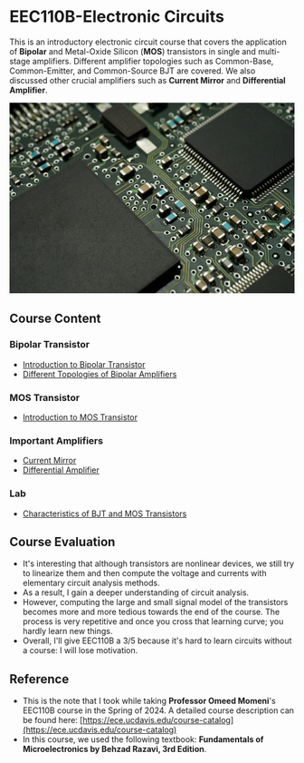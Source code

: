 # EEC110B-Electronic Circuits
 
This is an introductory electronic circuit course that covers the application of **Bipolar** and Metal-Oxide Silicon (**MOS**) transistors in single and multi-stage amplifiers. Different amplifier topologies such as Common-Base, Common-Emitter, and Common-Source BJT are covered. We also discussed other crucial amplifiers such as **Current Mirror** and **Differential Amplifier**.

![Figure29](./lecture/image/Figure29.jpg)

## Course Content

### Bipolar Transistor
* [Introduction to Bipolar Transistor](./lecture/Bipolar_Transistor.md)
* [Different Topologies of Bipolar Amplifiers](./lecture/Bipolar_Amplifier.md)

### MOS Transistor
* [Introduction to MOS Transistor](./lecture/Mos_Transistor.md)

### Important Amplifiers
* [Current Mirror](./lecture/Current_Mirror.md)
* [Differential Amplifier](./lecture/Differential_Amplifier.md)

### Lab
* [Characteristics of BJT and MOS Transistors](./lab/lab_transistor_char.md)

## Course Evaluation
* It's interesting that although transistors are nonlinear devices, we still try to linearize them and then compute the voltage and currents with elementary circuit analysis methods.
* As a result, I gain a deeper understanding of circuit analysis.
* However, computing the large and small signal model of the transistors becomes more and more tedious towards the end of the course. The process is very repetitive and once you cross that learning curve; you hardly learn new things.
* Overall, I'll give EEC110B a 3/5 because it's hard to learn circuits without a course: I will lose motivation.

## Reference
* This is the note that I took while taking **Professor Omeed Momeni**'s EEC110B course in the Spring of 2024. A detailed course description can be found here: [https://ece.ucdavis.edu/course-catalog](https://ece.ucdavis.edu/course-catalog)
* In this course, we used the following textbook: **Fundamentals of Microelectronics by Behzad Razavi, 3rd Edition**.
